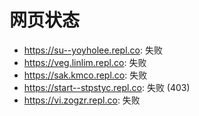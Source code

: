 # 网页状态
- https://su--yoyholee.repl.co: 失败
- https://veg.linlim.repl.co: 失败
- https://sak.kmco.repl.co: 失败
- https://start--stpstyc.repl.co: 失败 (403)
- https://vi.zogzr.repl.co: 失败
